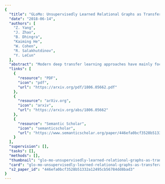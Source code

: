 ```yaml
---
{
  "title": "GLoMo: Unsupervisedly Learned Relational Graphs as Transferable Representations",
  "date": "2018-06-14",
  "authors": [
    "Z. Yang",
    "J. Zhao",
    "B. Dhingra",
    "Kaiming He",
    "W. Cohen",
    "R. Salakhutdinov",
    "Y. LeCun"
  ],
  "abstract": "Modern deep transfer learning approaches have mainly focused on learning generic feature vectors from one task that are transferable to other tasks, such as word embeddings in language and pretrained convolutional features in vision. However, these approaches usually transfer unary features and largely ignore more structured graphical representations. This work explores the possibility of learning generic latent relational graphs that capture dependencies between pairs of data units (e.g., words or pixels) from large-scale unlabeled data and transferring the graphs to downstream tasks. Our proposed transfer learning framework improves performance on various tasks including question answering, natural language inference, sentiment analysis, and image classification. We also show that the learned graphs are generic enough to be transferred to different embeddings on which the graphs have not been trained (including GloVe embeddings, ELMo embeddings, and task-specific RNN hidden unit), or embedding-free units such as image pixels.",
  "links": [
    {
      "resource": "PDF",
      "icon": "pdf",
      "url": "https://arxiv.org/pdf/1806.05662.pdf"
    },
    {
      "resource": "arXiv.org",
      "icon": "arxiv",
      "url": "https://arxiv.org/abs/1806.05662"
    },
    {
      "resource": "Semantic Scholar",
      "icon": "semanticscholar",
      "url": "https://www.semanticscholar.org/paper/446efa0bcf3528b51332a12495cb56784dd8bad3"
    }
  ],
  "supervision": [],
  "tasks": [],
  "methods": [],
  "thumbnail": "glo-mo-unsupervisedly-learned-relational-graphs-as-transferable-representations-thumb.jpg",
  "card": "glo-mo-unsupervisedly-learned-relational-graphs-as-transferable-representations-card.jpg",
  "s2_paper_id": "446efa0bcf3528b51332a12495cb56784dd8bad3"
}
---
```


